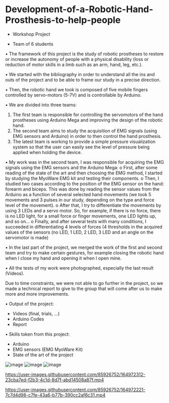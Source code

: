 # Development-of-a-Robotic-Hand-Prosthesis-to-help-people

- Workshop Project

- Team of 6 students

•	The framework of this project is the study of robotic prostheses to restore or increase the autonomy of people with a physical disability (loss or reduction of motor skills in a limb such as an arm, hand, leg, etc.).

•	We started with the bibliography in order to understand all the ins and outs of the project and to be able to frame our study in a precise direction.

•	Then, the robotic hand we took is composed of five mobile fingers controlled by servo-motors (5-7V) and is controllable by Arduino.

•	We are divided into three teams:
  1.	The first team is responsible for controlling the servomotors of the hand prostheses using Arduino Mega and improving the design of the robotic hand.
  2.	The second team aims to study the acquisition of EMG signals (using EMG sensors and Arduino) in order to then control the hand prosthesis.
  3.	The latest team is working to provide a simple pressure visualization system so that the user can easily see the level of pressure being applied when holding the device.

•	My work was in the second team, I was responsible for acquiring the EMG signals using the EMG sensors and the Arduino Mega:
  o	First, after some reading of the state of the art and then choosing the EMG method, I started by studying the MyoWare EMG kit and testing their components.
  o	Then, I studied two cases according to the position of the EMG sensor on the hand: forearm and biceps. This was done by reading the sensor values from the Arduino as a function of several selected hand movements (we took 5 movements and 3 pulses in our study, depending on the type and force level of the movement).
  o	After that, I try to differentiate the movements by using 3 LEDs and a servo motor. So, for example, if there is no force, there is no LED light, for a small force or finger movements, one LED lights up, and so on...
  o	Finally, and after several tests with many conditions, I succeeded in differentiating 4 levels of forces (4 thresholds in the acquired values of the sensors (no LED, 1 LED, 2 LED, 3 LED and an angle on the servomotor is made)	

•	In the last part of the project, we merged the work of the first and second team and try to make certain gestures, for example closing the robotic hand when I close my hand and opening it when I open mine. 

•	All the tests of my work were photographed, especially the last result (Videos).

Due to time constraints, we were not able to go further in the project, so we made a technical report to give to the group that will come after us to make more and more improvements.

•	Output of the project: 
  -	Videos (final, trials, …)
  -	Arduino Codes
  -	Report


•	Skills token from this project:
  -	Arduino
  -	EMG sensors (EMG MyoWare Kit)
  -	State of the art of the project

![image](https://user-images.githubusercontent.com/85926752/164971544-174d2cf4-fb11-415e-808d-337841699f75.png)
![image](https://user-images.githubusercontent.com/85926752/164971558-b99c83b7-e5a7-4d16-a73f-33a7a982d310.png)
![image](https://user-images.githubusercontent.com/85926752/164971565-a9aecf3c-7c55-45b0-b2c7-cfe9ab5dcbba.png)


https://user-images.githubusercontent.com/85926752/164972312-23cba7ed-f2b3-4c1d-8d7f-abd14508a87f.mp4


https://user-images.githubusercontent.com/85926752/164972221-7c7d4d98-c7fe-43a6-b77b-390cc2af6c31.mp4

